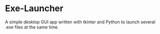 # Exe-Launcher
A simple desktop GUI app written with tkinter and Python to launch several .exe files at the same time.
